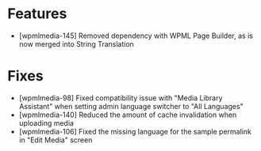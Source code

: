 # Features
* [wpmlmedia-145] Removed dependency with WPML Page Builder, as is now merged into String Translation

# Fixes
* [wpmlmedia-98] Fixed compatibility issue with "Media Library Assistant" when setting admin language switcher to "All Languages"
* [wpmlmedia-140] Reduced the amount of cache invalidation when uploading media
* [wpmlmedia-106] Fixed the missing language for the sample permalink in "Edit Media" screen